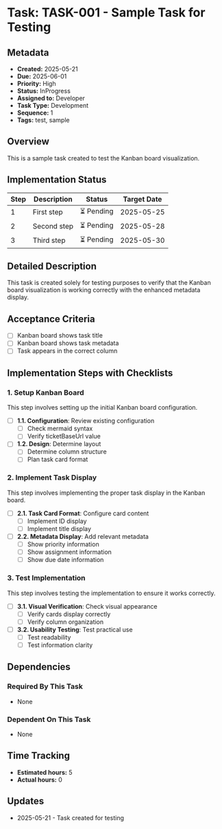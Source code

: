 # Task: TASK-001 - Sample Task for Testing

## Metadata
- **Created:** 2025-05-21
- **Due:** 2025-06-01
- **Priority:** High
- **Status:** InProgress
- **Assigned to:** Developer
- **Task Type:** Development
- **Sequence:** 1
- **Tags:** test, sample

## Overview
This is a sample task created to test the Kanban board visualization.

## Implementation Status

| Step | Description | Status | Target Date |
|------|-------------|--------|-------------|
| 1 | First step | ⏳ Pending | 2025-05-25 |
| 2 | Second step | ⏳ Pending | 2025-05-28 |
| 3 | Third step | ⏳ Pending | 2025-05-30 |

## Detailed Description
This task is created solely for testing purposes to verify that the Kanban board visualization is working correctly with the enhanced metadata display.

## Acceptance Criteria
- [ ] Kanban board shows task title
- [ ] Kanban board shows task metadata
- [ ] Task appears in the correct column

## Implementation Steps with Checklists

### 1. Setup Kanban Board
This step involves setting up the initial Kanban board configuration.
- [ ] **1.1. Configuration**: Review existing configuration
  - [ ] Check mermaid syntax
  - [ ] Verify ticketBaseUrl value
- [ ] **1.2. Design**: Determine layout
  - [ ] Determine column structure
  - [ ] Plan task card format

### 2. Implement Task Display
This step involves implementing the proper task display in the Kanban board.
- [ ] **2.1. Task Card Format**: Configure card content
  - [ ] Implement ID display
  - [ ] Implement title display
- [ ] **2.2. Metadata Display**: Add relevant metadata
  - [ ] Show priority information
  - [ ] Show assignment information
  - [ ] Show due date information

### 3. Test Implementation
This step involves testing the implementation to ensure it works correctly.
- [ ] **3.1. Visual Verification**: Check visual appearance
  - [ ] Verify cards display correctly
  - [ ] Verify column organization
- [ ] **3.2. Usability Testing**: Test practical use
  - [ ] Test readability
  - [ ] Test information clarity

## Dependencies
### Required By This Task
- None

### Dependent On This Task
- None

## Time Tracking
- **Estimated hours:** 5
- **Actual hours:** 0

## Updates
- 2025-05-21 - Task created for testing

